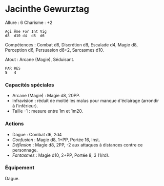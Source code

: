 # Jacinthe Gewurztag

Allure : 6
Charisme : +2

	Agi	Âme	For	Int	Vig
	d8	d10	d4	d8	d6

Compétences : Combat d6, Discrétion d8, Escalade d4, Magie d8, Perception d6, Persuasion d8+2, Sarcasmes d10.

Atout : Arcane (Magie), Séduisant.

	PAR	RES
	5	4

### Capacités spéciales
- Arcane (Magie) : Magie d8, 20PP.
- Infravision : réduit de moitié les malus pour manque d'éclairage (arrondir à l'inférieur).
- Taille -1 : mesure entre 1m et 1m20.

### Actions
- Dague : Combat d6, 2d4
- _Confusion_ : Magie d8, 1+PP, Portée 16, Inst.
- _Déflexion_ : Magie d8, 2PP, -2 aux attaques à distances contre ce personnage.
- _Fantasmes_ : Magie d10, 2+PP, Portée 8, 3 (1/rd).

### Équipement
Dague.
